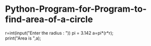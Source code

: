  # Python-Program-for-Program-to-find-area-of-a-circle    
r=int(input("Enter the radius : "))
pi = 3.142
a=pi*(r*r);  
print("Area is ",a);  
